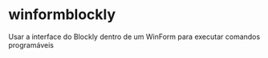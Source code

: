 # winformblockly
Usar a interface do Blockly dentro de um WinForm para executar comandos programáveis
